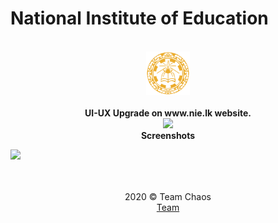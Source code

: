 # National Institute of Education

<p align="center">
<br>
  <img width=14% src="https://raw.githubusercontent.com/nieprototype/NIE/master/img/nielogo.png"><br><br>
  <b>UI-UX Upgrade on www.nie.lk website.</b><br>
  <img width=68% src="https://cdn.dribbble.com/users/746306/screenshots/5139253/pull_to_refresh.gif">
 <br>
<b>Screenshots</b><br></p>
  <kbd>
  <img src="https://github.com/itpmcde/Code-Complexity-Tool/blob/master/assets/media/interface/2.png">
  </kbd>
  <br><br>
  
  <br>
   <p align=center>2020 © Team Chaos<br>
 <a href="https://github.com/itpmcde/Code-Complexity-Tool/graphs/contributors">Team</a>
  </p>
</p>
